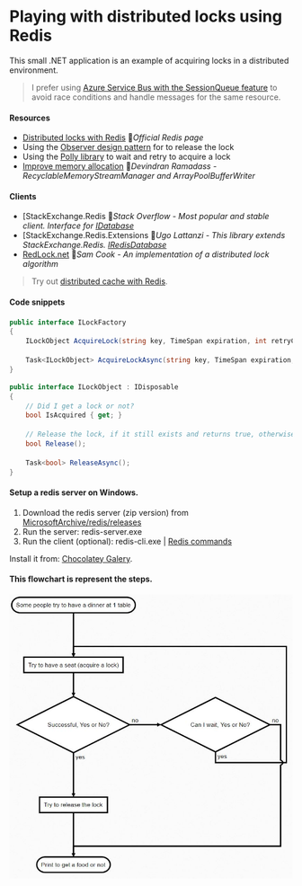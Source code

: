 # Playing with distributed locks using Redis

This small .NET application is an example of acquiring locks in a distributed environment.

> I prefer using [Azure Service Bus with the SessionQueue feature](https://github.com/19balazs86/AzureServiceBus) to avoid race conditions and handle messages for the same resource.

#### Resources

- [Distributed locks with Redis](https://redis.io/topics/distlock) 📓*Official Redis page* 
- Using the [Observer design pattern](https://docs.microsoft.com/en-us/dotnet/standard/events/observer-design-pattern) for to release the lock
- Using the [Polly library](https://github.com/App-vNext/Polly) to wait and retry to acquire a lock
- [Improve memory allocation](https://hashnode.devindran.com/how-to-improve-memory-allocation-when-using-stackexchangeredis) 📓*Devindran Ramadass - RecyclableMemoryStreamManager and ArrayPoolBufferWriter*

#### Clients

- [StackExchange.Redis 👤*Stack Overflow - Most popular and stable client. Interface for [IDatabase](https://github.com/StackExchange/StackExchange.Redis/blob/master/src/StackExchange.Redis/Interfaces/IDatabase.cs)*
- [StackExchange.Redis.Extensions 👤*Ugo Lattanzi - This library extends StackExchange.Redis. [IRedisDatabase](https://github.com/imperugo/StackExchange.Redis.Extensions/blob/master/src/core/StackExchange.Redis.Extensions.Core/Abstractions/IRedisDatabase.cs)*
- [RedLock.net](https://github.com/samcook/RedLock.net) 👤*Sam Cook - An implementation of a distributed lock algorithm*

>  Try out [distributed cache with Redis](https://github.com/19balazs86/PlayingWithDistributedCaching).

#### Code snippets
```csharp
public interface ILockFactory
{
    ILockObject AcquireLock(string key, TimeSpan expiration, int retryCount = 0, TimeSpan sleepDuration = default);
    
    Task<ILockObject> AcquireLockAsync(string key, TimeSpan expiration, int retryCount = 0, TimeSpan sleepDuration = default, CancellationToken cancelToken = default);
}
```

```csharp
public interface ILockObject : IDisposable
{
    // Did I get a lock or not?
    bool IsAcquired { get; }

    // Release the lock, if it still exists and returns true, otherwise false.
    bool Release();

    Task<bool> ReleaseAsync();
}
```

#### Setup a redis server on Windows.

1. Download the redis server (zip version) from [MicrosoftArchive/redis/releases](https://github.com/MicrosoftArchive/redis/releases)
2. Run the server: redis-server.exe
3. Run the client (optional): redis-cli.exe | [Redis commands](https://redis.io/commands)

Install it from: [Chocolatey Galery](https://chocolatey.org/packages/redis-64).

#### This flowchart is represent the steps.

![Flowchart](Flowchart.JPG)
